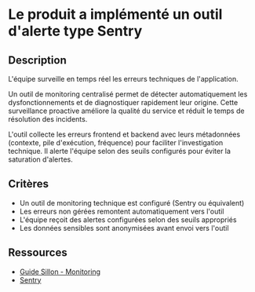 # Le produit a implémenté un outil d'alerte type Sentry

## Description

L'équipe surveille en temps réel les erreurs techniques de l'application.

Un outil de monitoring centralisé permet de détecter automatiquement
les dysfonctionnements et de diagnostiquer rapidement leur
origine. Cette surveillance proactive améliore la qualité du service
et réduit le temps de résolution des incidents.

L'outil collecte les erreurs frontend et backend avec leurs
métadonnées (contexte, pile d'exécution, fréquence) pour faciliter
l'investigation technique. Il alerte l'équipe selon des seuils
configurés pour éviter la saturation d'alertes.

## Critères

- Un outil de monitoring technique est configuré (Sentry ou équivalent)
- Les erreurs non gérées remontent automatiquement vers l'outil
- L'équipe reçoit des alertes configurées selon des seuils appropriés
- Les données sensibles sont anonymisées avant envoi vers l'outil

## Ressources

- [Guide Sillon - Monitoring](https://sillon.incubateur.net/docs/monitoring/)
- [Sentry](https://sentry.io/)
